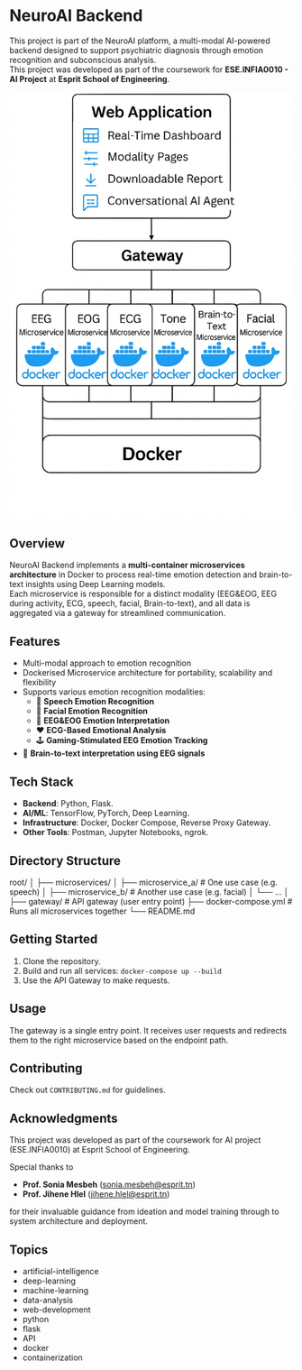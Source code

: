 # NeuroAI Backend

This project is part of the NeuroAI platform, a multi-modal AI-powered backend designed to support psychiatric diagnosis through emotion recognition and subconscious analysis.  
This project was developed as part of the coursework for **ESE.INFIA0010 - AI Project** at **Esprit School of Engineering**.

![backend_system_design](assets/backend_system_design.jpeg)

## Overview

NeuroAI Backend implements a **multi-container microservices architecture** in Docker to process real-time emotion detection and brain-to-text insights using Deep Learning models.  
Each microservice is responsible for a distinct modality (EEG&EOG, EEG during activity, ECG, speech, facial, Brain-to-text), and all data is aggregated via a gateway for streamlined communication.

## Features

- Multi-modal approach to emotion recognition
- Dockerised Microservice architecture for portability, scalability and flexibility
- Supports various emotion recognition modalities:
  - 🎤 **Speech Emotion Recognition**
  - 👤 **Facial Emotion Recognition**
  - 🧠 **EEG&EOG Emotion Interpretation**
  - ❤️ **ECG-Based Emotional Analysis**
  - 🕹️ **Gaming-Stimulated EEG Emotion Tracking**
- 🧠 **Brain-to-text interpretation using EEG signals**

## Tech Stack

- **Backend**: Python, Flask.
- **AI/ML**: TensorFlow, PyTorch, Deep Learning.
- **Infrastructure**: Docker, Docker Compose, Reverse Proxy Gateway.
- **Other Tools**: Postman, Jupyter Notebooks, ngrok.

## Directory Structure

root/
│
├── microservices/
│ ├── microservice_a/ # One use case (e.g. speech)
│ ├── microservice_b/ # Another use case (e.g. facial)
│ └── ...
│
├── gateway/ # API gateway (user entry point)
├── docker-compose.yml # Runs all microservices together
└── README.md

## Getting Started

1. Clone the repository.
2. Build and run all services: `docker-compose up --build`
3. Use the API Gateway to make requests.

## Usage

The gateway is a single entry point. It receives user requests and redirects them to the right microservice based on the endpoint path.

## Contributing

Check out `CONTRIBUTING.md` for guidelines.

## Acknowledgments

This project was developed as part of the coursework for AI project (ESE.INFIA0010) at Esprit School of Engineering.

Special thanks to

- **Prof. Sonia Mesbeh** (sonia.mesbeh@esprit.tn)
- **Prof. Jihene Hlel** (jihene.hlel@esprit.tn)

for their invaluable guidance from ideation and model training through to system architecture and deployment.

## Topics

- artificial-intelligence
- deep-learning
- machine-learning
- data-analysis
- web-development
- python
- flask
- API
- docker
- containerization
